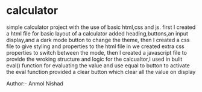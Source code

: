 # calculator
simple calculator project with the use of basic html,css and js.
first I created a html file for basic layout of a calculator added heading,buttons,an input display,and a dark mode button to change the theme,
then I created a css file to give styling and properties to the html file in we created extra css properties to switch between the mode, 
then I created a javascript file to provide the wroking structure and logic for the calcualtor,I used in bulit eval() function for evaluating the value and use equal to button to activate the eval function 
provided a clear button which clear all the value on display 

Author:- Anmol Nishad
